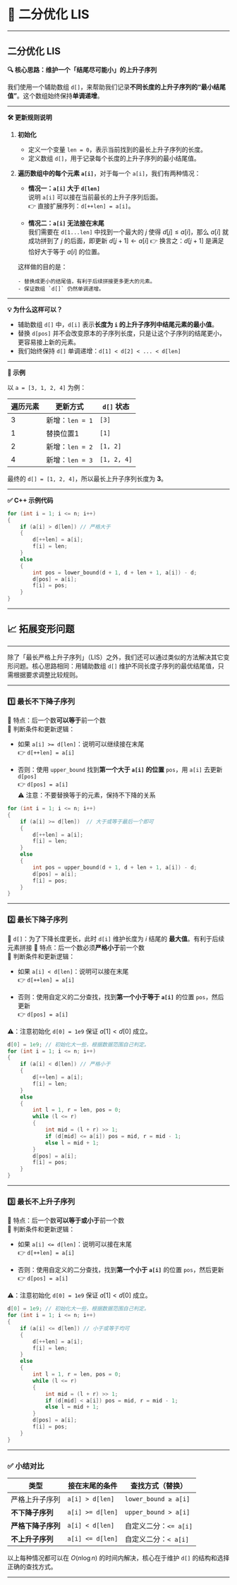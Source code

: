 # 📌 二分优化 LIS

---

## 二分优化 LIS

**🔍 核心思路：维护一个「结尾尽可能小」的上升子序列**

我们使用一个辅助数组 `d[]`，来帮助我们记录**不同长度的上升子序列的“最小结尾值”**。这个数组始终保持**单调递增**。


---

**🛠️ 更新规则说明**

1. **初始化**  
      - 定义一个变量 `len = 0`，表示当前找到的最长上升子序列的长度。
      - 定义数组 `d[]`，用于记录每个长度的上升子序列的最小结尾值。

2. **遍历数组中的每个元素 `a[i]`**，对于每一个 `a[i]`，我们有两种情况：

      - **情况一：`a[i]` 大于 `d[len]`**  
        说明 `a[i]` 可以接在当前最长的上升子序列后面。  
        👉 直接扩展序列：`d[++len] = a[i]`。

      - **情况二：`a[i]` 无法接在末尾**  
        我们需要在 `d[1...len]` 中找到一个最大的 $j$ 使得 $d[j]\leq a[i]$，那么 $a[i]$ 就成功拼到了 $j$ 的后面，即更新 $d[j+1]\gets a[i]$ 
        👉 换言之：$d[j+1]$ 是满足恰好大于等于 $a[i]$ 的位置。

      这样做的目的是：

       - 替换成更小的结尾值，有利于后续拼接更多更大的元素。
       - 保证数组 `d[]` 仍然单调递增。
  
---

**💡 为什么这样可以？**

- 辅助数组 `d[]` 中，`d[i]` 表示**长度为 `i` 的上升子序列中结尾元素的最小值**。
- 替换 `d[pos]` 并不会改变原本的子序列长度，只是让这个子序列的结尾更小，更容易接上新的元素。
- 我们始终保持 `d[]` 单调递增：`d[1] < d[2] < ... < d[len]`


---

**📘 示例**

以 `a = [3, 1, 2, 4]` 为例：

| 遍历元素 | 更新方式        | `d[]` 状态  |
| -------- | --------------- | ----------- |
| 3        | 新增：`len = 1` | `[3]`       |
| 1        | 替换位置1       | `[1]`       |
| 2        | 新增：`len = 2` | `[1, 2]`    |
| 4        | 新增：`len = 3` | `[1, 2, 4]` |

最终的 `d[] = [1, 2, 4]`，所以最长上升子序列长度为 **3**。

---


**✅ C++ 示例代码**

```cpp
for (int i = 1; i <= n; i++) 
{
    if (a[i] > d[len]) // 严格大于
    {
        d[++len] = a[i];
        f[i] = len;
    } 
    else 
    {
        int pos = lower_bound(d + 1, d + len + 1, a[i]) - d;
        d[pos] = a[i];
        f[i] = pos;
    }
}
```



---


## 📈 拓展变形问题

---

除了「最长严格上升子序列」（LIS）之外，我们还可以通过类似的方法解决其它变形问题。核心思路相同：用辅助数组 `d[]` 维护不同长度子序列的最优结尾值，只需根据要求调整比较规则。

---

### 1️⃣ 最长不下降子序列

🔸 特点：后一个数**可以等于**前一个数  
🔸 判断条件和更新逻辑：

- 如果 `a[i] >= d[len]`：说明可以继续接在末尾  
  👉 `d[++len] = a[i]`
  
- 否则：使用 `upper_bound` 找到**第一个大于 `a[i]` 的位置** `pos`，用 `a[i]` 去更新 `d[pos]`  
  👉 `d[pos] = a[i]`  
  ⚠️ 注意：不要替换等于的元素，保持不下降的关系



```cpp
for (int i = 1; i <= n; i++) 
{
    if (a[i] >= d[len])  // 大于或等于最后一个即可
    {
        d[++len] = a[i];
        f[i] = len;
    } 
    else 
    {
        int pos = upper_bound(d + 1, d + len + 1, a[i]) - d;
        d[pos] = a[i];
        f[i] = pos;
    }
}
```

---

### 2️⃣ 最长下降子序列


🔸 `d[]`：为了下降长度更长，此时 `d[i]` 维护长度为 $i$ 结尾的 **最大值**。有利于后续元素拼接
🔸 特点：后一个数必须**严格小于**前一个数  
🔸 判断条件和更新逻辑：

- 如果 `a[i] < d[len]`：说明可以接在末尾  
  👉 `d[++len] = a[i]`
  
- 否则：使用自定义的二分查找，找到**第一个小于等于 `a[i]`** 的位置 `pos`，然后更新  
  👉 `d[pos] = a[i]`

⚠：注意初始化 `d[0] = 1e9` 保证 $a[1] < d[0]$ 成立。

```cpp
d[0] = 1e9; // 初始化大一些，根据数据范围自己判定。
for (int i = 1; i <= n; i++) 
{
    if (a[i] < d[len]) // 严格小于
    {
        d[++len] = a[i];
        f[i] = len;
    } 
    else 
    {
        int l = 1, r = len, pos = 0;
        while (l <= r) 
        {
            int mid = (l + r) >> 1;
            if (d[mid] <= a[i]) pos = mid, r = mid - 1;
            else l = mid + 1;
        }
        d[pos] = a[i];
        f[i] = pos;
    }
}
```


---

### 3️⃣ 最长不上升子序列

🔸 特点：后一个数**可以等于或小于**前一个数  
🔸 判断条件和更新逻辑：

- 如果 `a[i] <= d[len]`：说明可以接在末尾  
  👉 `d[++len] = a[i]`
  
- 否则：使用自定义的二分查找，找到**第一个小于 `a[i]`** 的位置 `pos`，然后更新  
  👉 `d[pos] = a[i]`

⚠：注意初始化 `d[0] = 1e9` 保证 $a[1] < d[0]$ 成立。

```cpp
d[0] = 1e9; // 初始化大一些，根据数据范围自己判定。
for (int i = 1; i <= n; i++) 
{
    if (a[i] <= d[len]) // 小于或等于均可
    {
        d[++len] = a[i];
        f[i] = len;
    } 
    else 
    {
        int l = 1, r = len, pos = 0;
        while (l <= r) 
        {
            int mid = (l + r) >> 1;
            if (d[mid] < a[i]) pos = mid, r = mid - 1;
            else l = mid + 1;
        }
        d[pos] = a[i];
        f[i] = pos;
    }
}
```

---

### ✅ 小结对比

| 类型               | 接在末尾的条件   | 查找方式（替换）      |
| ------------------ | ---------------- | --------------------- |
| 严格上升子序列     | `a[i] > d[len]`  | `lower_bound ≥ a[i]`  |
| **不下降子序列**   | `a[i] >= d[len]` | `upper_bound > a[i]`  |
| **严格下降子序列** | `a[i] < d[len]`  | 自定义二分：`<= a[i]` |
| **不上升子序列**   | `a[i] <= d[len]` | 自定义二分：`< a[i]`  |

以上每种情况都可以在 $O(n \log n)$ 的时间内解决，核心在于维护 `d[]` 的结构和选择正确的查找方式。




---
